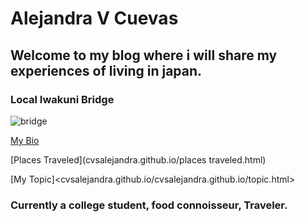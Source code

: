 # Alejandra V Cuevas 
##  Welcome to my blog where i will share my experiences of living in japan.
### Local Iwakuni Bridge 

![bridge](http://www.japan-guide.com/g2/6177_03.jpg)

[My Bio](bio.html)

[Places Traveled](cvsalejandra.github.io/places traveled.html) 
   

[My Topic]<cvsalejandra.github.io/cvsalejandra.github.io/topic.html>
     
### Currently a college student, food connoisseur, Traveler. 
  

